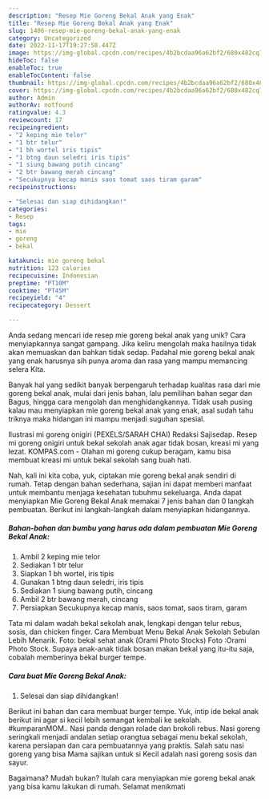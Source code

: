 ```yaml
---
description: "Resep Mie Goreng Bekal Anak yang Enak"
title: "Resep Mie Goreng Bekal Anak yang Enak"
slug: 1406-resep-mie-goreng-bekal-anak-yang-enak
category: Uncategorized
date: 2022-11-17T19:27:58.447Z
image: https://img-global.cpcdn.com/recipes/4b2bcdaa96a62bf2/680x482cq70/mie-goreng-bekal-anak-foto-resep-utama.jpg
hideToc: false
enableToc: true
enableTocContent: false
thumbnail: https://img-global.cpcdn.com/recipes/4b2bcdaa96a62bf2/680x482cq70/mie-goreng-bekal-anak-foto-resep-utama.jpg
cover: https://img-global.cpcdn.com/recipes/4b2bcdaa96a62bf2/680x482cq70/mie-goreng-bekal-anak-foto-resep-utama.jpg
author: Admin
authorAv: notfound
ratingvalue: 4.3
reviewcount: 17
recipeingredient:
- "2 keping mie telor"
- "1 btr telur"
- "1 bh wortel iris tipis"
- "1 btng daun seledri iris tipis"
- "1 siung bawang putih cincang"
- "2 btr bawang merah cincang"
- "Secukupnya kecap manis saos tomat saos tiram garam"
recipeinstructions:

- "Selesai dan siap dihidangkan!"
categories:
- Resep
tags:
- mie
- goreng
- bekal

katakunci: mie goreng bekal 
nutrition: 123 calories
recipecuisine: Indonesian
preptime: "PT10M"
cooktime: "PT45M"
recipeyield: "4"
recipecategory: Dessert

---
```





Anda sedang mencari ide resep mie goreng bekal anak yang unik? Cara menyiapkannya sangat gampang. Jika keliru mengolah maka hasilnya tidak akan memuaskan dan bahkan tidak sedap. Padahal mie goreng bekal anak yang enak harusnya sih punya aroma dan rasa yang mampu memancing selera Kita.





Banyak hal yang sedikit banyak berpengaruh terhadap kualitas rasa dari mie goreng bekal anak, mulai dari jenis bahan, lalu pemilihan bahan segar dan Bagus, hingga cara mengolah dan menghidangkannya. Tidak usah pusing kalau mau menyiapkan mie goreng bekal anak yang enak,      asal sudah tahu triknya maka hidangan ini mampu menjadi suguhan spesial.














Ilustrasi mi goreng onigiri (PEXELS/SARAH CHAI) Redaksi Sajisedap. Resep mi goreng onigiri untuk bekal sekolah anak agar tidak bosan, kreasi mi yang lezat. KOMPAS.com - Olahan mi goreng cukup beragam, kamu bisa membuat kreasi mi untuk bekal sekolah sang buah hati.






Nah, kali ini kita coba, yuk, ciptakan mie goreng bekal anak sendiri di rumah. Tetap dengan bahan sederhana, sajian ini dapat memberi manfaat untuk membantu menjaga kesehatan tubuhmu sekeluarga. Anda dapat menyiapkan Mie Goreng Bekal Anak memakai 7 jenis bahan dan 0 langkah pembuatan. Berikut ini langkah-langkah dalam menyiapkan hidangannya.

<!--inarticleads1-->

##### Bahan-bahan dan bumbu yang harus ada dalam pembuatan Mie Goreng Bekal Anak:

1. Ambil 2 keping mie telor
1. Sediakan 1 btr telur
1. Siapkan 1 bh wortel, iris tipis
1. Gunakan 1 btng daun seledri, iris tipis
1. Sediakan 1 siung bawang putih, cincang
1. Ambil 2 btr bawang merah, cincang
1. Persiapkan Secukupnya kecap manis, saos tomat, saos tiram, garam


Tata mi dalam wadah bekal sekolah anak, lengkapi dengan telur rebus, sosis, dan chicken finger. Cara Membuat Menu Bekal Anak Sekolah Sebulan Lebih Menarik. Foto: bekal sehat anak (Orami Photo Stocks) Foto :Orami Photo Stock. Supaya anak-anak tidak bosan makan bekal yang itu-itu saja, cobalah memberinya bekal burger tempe. 

<!--inarticleads2-->

##### Cara buat Mie Goreng Bekal Anak:


1. Selesai dan siap dihidangkan!

Berikut ini bahan dan cara membuat burger tempe. Yuk, intip ide bekal anak berikut ini agar si kecil lebih semangat kembali ke sekolah. #kumparanMOM.. Nasi panda dengan rolade dan brokoli rebus. Nasi goreng seringkali menjadi andalan setiap orangtua sebagai menu bekal sekolah, karena persiapan dan cara pembuatannya yang praktis. Salah satu nasi goreng yang bisa Mama sajikan untuk si Kecil adalah nasi goreng sosis dan sayur. 

Bagaimana? Mudah bukan? Itulah cara menyiapkan mie goreng bekal anak yang bisa kamu lakukan di rumah. Selamat menikmati
